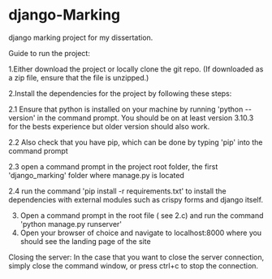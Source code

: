 # django-Marking
django marking project for my dissertation.

Guide to run the project:

1.Either download the project or locally clone the git repo. (If downloaded as a zip file, ensure that the file is unzipped.)

2.Install the dependencies for the project by following these steps:

  2.1 Ensure that python is installed on your machine by running 'python --version' in the command prompt. You should be on at least version 
      3.10.3 for the bests experience but older version should also work.
  
  
  2.2 Also check that you have pip, which can be done by typing 'pip' into the command prompt
  
  
  2.3 open a command prompt in the project root folder, the first 'django_marking' folder where manage.py is located
  
  
  2.4 run the command 'pip install -r requirements.txt' to install the dependencies with external modules such as crispy forms and django itself.
  
  
  
3. Open a command prompt in the root file ( see 2.c) and run the command 'python manage.py runserver'
4. Open your browser of choice and navigate to localhost:8000 where you should see the landing page of the site


Closing the server:
In the case that you want to close the server connection, simply close the command window, or press ctrl+c to stop the connection.
